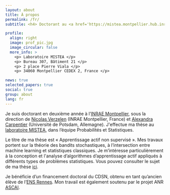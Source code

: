 ```yaml
---
layout: about
title: À propos
permalink: /fr/
subtitle: <h4> Doctorant au <a href='https://mistea.montpellier.hub.inrae.fr/'>laboratoire MISTEA</a>, <a href='https://www.inrae.fr/centres/occitanie-montpellier'>INRAE</a> </h4>

profile:
  align: right
  image: prof_pic.jpg
  image_circular: false
  more_info: >
    <p> Laboratoire MISTEA </p>
    <p> Bureau 307, Bâtiment 21 </p>
    <p> 2 place Pierre Viala </p>
    <p> 34060 Montpellier CEDEX 2, France </p>

news: true
selected_papers: true
social: true
group: about
lang: fr
---
```


Je suis doctorant en deuxième année à l’<a href='https://www.inrae.fr/centres/occitanie-montpellier'>INRAE Montpellier</a>, sous la direction de <a href='https://verzelen.montpellier.inrae.fr/'>Nicolas Verzelen</a> (INRAE Montpellier, France) et <a href='https://sites.google.com/site/alexandracarpentierresearch/'>Alexandra Carpentier</a> (Université de Potsdam, Allemagne). J'effectue ma thèse au <a href='https://mistea.montpellier.hub.inrae.fr/'>laboratoire MISTEA</a>, dans l’équipe Probabilités et Statistiques.

Le titre de ma thèse est « Apprentissage actif non supervisé ». Mes travaux portent sur la théorie des bandits stochastiques, à l’intersection entre machine learning et statistiques classiques. Je m’intéresse particulièrement à la conception et l'analyse d’algorithmes d’apprentissage actif appliqués à différents types de problèmes statistiques. Vous pouvez consulter le sujet de ma thèse <a href='https://theses.fr/s372674'>ici</a>.

Je bénéficie d’un financement doctoral du CDSN, obtenu en tant qu’ancien élève de l’<a href='https://www.ens-rennes.fr/'>ENS Rennes</a>. Mon travail est également soutenu par le projet ANR <a href='https://sites.google.com/view/prci-ascai/accueil'>ASCAI</a>.
